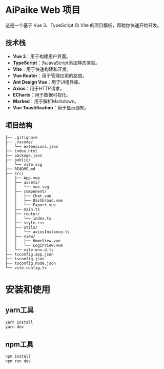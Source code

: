 # AiPaike Web 项目

这是一个基于 Vue 3、TypeScript 和 Vite 的项目模板，帮助你快速开始开发。

## 技术栈

- **Vue 3**：用于构建用户界面。
- **TypeScript**：为JavaScript添加静态类型。
- **Vite**：用于快速构建和开发。
- **Vue Router**：用于管理应用的路由。
- **Ant Design Vue**：用于UI组件库。
- **Axios**：用于HTTP请求。
- **ECharts**：用于数据可视化。
- **Marked**：用于解析Markdown。
- **Vue Toastification**：用于显示通知。

## 项目结构

```plaintext
├── .gitignore
├── .vscode/
│   └── extensions.json
├── index.html
├── package.json
├── public/
│   └── vite.svg
├── README.md
├── src/
│   ├── App.vue
│   ├── assets/
│   │   └── vue.svg
│   ├── component/
│   │   ├── Chat.vue
│   │   ├── Dashbroad.vue
│   │   └── Export.vue
│   ├── main.ts
│   ├── router/
│   │   └── index.ts
│   ├── style.css
│   ├── utils/
│   │   └── axiosInstance.ts
│   ├── view/
│   │   ├── HomeView.vue
│   │   └── LoginView.vue
│   └── vite-env.d.ts
├── tsconfig.app.json
├── tsconfig.json
├── tsconfig.node.json
└── vite.config.ts
```

# 安装和使用
## yarn工具
```bash
yarn install
yarn dev
```
## npm工具
```powershell
npm install
npm run dev
```

